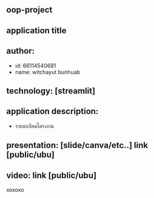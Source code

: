 ## oop-project
## application title
## author: 
  * id: 66114540681
  * name: witchayut bunhuab
## technology: [streamlit]
## application description:
  * รายละเอียดโครงงาน
## presentation: [slide/canva/etc..] link [public/ubu]
## video: link [public/ubu]
xoxoxo
